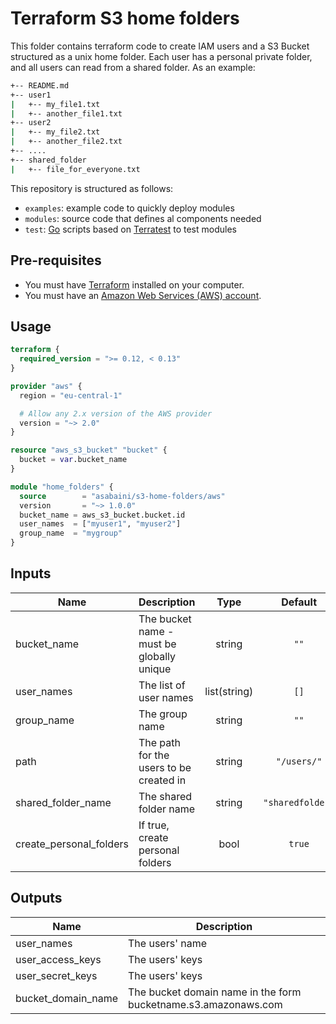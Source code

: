 # Terraform S3 home folders

This folder contains terraform code to create IAM users and a S3 Bucket structured as a unix home folder. Each user has a personal private folder, and all users can read from a shared folder. As an example:

```bash
+-- README.md
+-- user1
|   +-- my_file1.txt
|   +-- another_file1.txt
+-- user2
|   +-- my_file2.txt
|   +-- another_file2.txt
+-- ....
+-- shared_folder
|   +-- file_for_everyone.txt
```

This repository is structured as follows:

* `examples`: example code to quickly deploy modules
* `modules`: source code that defines al components needed
* `test`: [Go](https://golang.org/) scripts based on [Terratest](https://github.com/gruntwork-io/terratest) to test modules

## Pre-requisites

* You must have [Terraform](https://www.terraform.io/) installed on your computer.
* You must have an [Amazon Web Services (AWS) account](http://aws.amazon.com/).

## Usage

```tf
terraform {
  required_version = ">= 0.12, < 0.13"
}

provider "aws" {
  region = "eu-central-1"

  # Allow any 2.x version of the AWS provider
  version = "~> 2.0"
}

resource "aws_s3_bucket" "bucket" {
  bucket = var.bucket_name
}

module "home_folders" {
  source        = "asabaini/s3-home-folders/aws"
  version       = "~> 1.0.0"
  bucket_name = aws_s3_bucket.bucket.id
  user_names  = ["myuser1", "myuser2"]
  group_name  = "mygroup"
}
```

## Inputs

| Name | Description | Type | Default | Required |
|------|-------------|:----:|:-----:|:-----:|
| bucket\_name | The bucket name - must be globally unique | string | `""` | yes |
| user_names | The list of user names | list(string) | `[]` | yes |
| group_name | The group name | string | `""` | yes |
| path | The path for the users to be created in | string | `"/users/"` | no |
| shared_folder_name | The shared folder name | string | `"sharedfolder"` | no |
| create_personal_folders | If true, create personal folders | bool | `true` | no |

## Outputs

| Name | Description |
|------|-------------|
| user_names | The users' name |
user_access_keys | The users' keys |
user_secret_keys | The users' keys |
bucket_domain_name | The bucket domain name in the form bucketname.s3.amazonaws.com |
